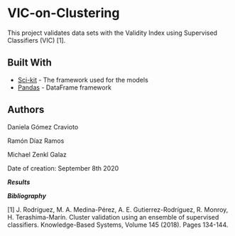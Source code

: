 # VIC-on-Clustering

This project validates data sets with the Validity Index using Supervised Classifiers (VIC) [1].


## Built With

* [Sci-kit](https://scikit-learn.org/stable/) - The framework used for the models
* [Pandas](https://pandas.pydata.org) - DataFrame framework

## Authors

Daniela Gómez Cravioto

Ramón Díaz Ramos

Michael Zenkl Galaz

Date of creation: September 8th 2020

***Results***



***Bibliography***

[1] J. Rodríguez, M. A. Medina-Pérez, A. E. Gutierrez-Rodríguez, R. Monroy, H. Terashima-Marín. Cluster validation using an ensemble of supervised classifiers. Knowledge-Based Systems, Volume 145 (2018). Pages 134-144.
